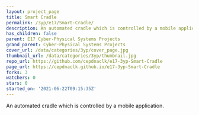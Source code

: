 ```yaml
---
layout: project_page
title: Smart Cradle
permalink: /3yp/e17/Smart-Cradle/
description: An automated cradle which is controlled by a mobile application.
has_children: false
parent: E17 Cyber-Physical Systems Projects
grand_parent: Cyber-Physical Systems Projects
cover_url: /data/categories/3yp/cover_page.jpg
thumbnail_url: /data/categories/3yp/thumbnail.jpg
repo_url: https://github.com/cepdnaclk/e17-3yp-Smart-Cradle
page_url: https://cepdnaclk.github.io/e17-3yp-Smart-Cradle
forks: 3
watchers: 0
stars: 0
started_on: '2021-06-22T09:15:35Z'
---
```


An automated cradle which is controlled by a mobile application.